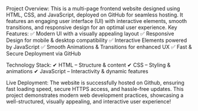 
Project Overview:
This is a multi-page frontend website designed using HTML, CSS, and JavaScript, deployed on GitHub for seamless hosting. It features an engaging user interface (UI) with interactive elements, smooth transitions, and responsive design for an optimal user experience.
Key Features:
✅ Modern UI with a visually appealing layout
✅ Responsive Design for mobile & desktop compatibility
✅ Interactive Elements powered by JavaScript
✅ Smooth Animations & Transitions for enhanced UX
✅ Fast & Secure Deployment via GitHub

Technology Stack:
✔ HTML – Structure & content
✔ CSS – Styling & animations
✔ JavaScript – Interactivity & dynamic features


Live Deployment:
The website is successfully hosted on Github, ensuring fast loading speed, secure HTTPS access, and hassle-free updates.
This project demonstrates modern web development practices, showcasing a well-structured, visually appealing, and interactive user experience! 
